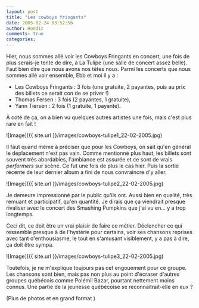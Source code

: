```yaml
---
layout: post
title: "Les cowboys fringants"
date: 2005-02-24 03:52:56
author: Hoedic
comments: true
categories: 
---
```



Hier, nous sommes allé voir les Cowboys Fringants en concert, une fois de plus serais-je tenté de dire, à La Tulipe (une salle de concert assez belle). Faut bien dire que nous avons nos têtes nous. Parmi les concerts que nous sommes allé voir ensemble, Ebb et moi il y a :
-  Les Cowboys Fringants : 3 fois (une gratuite, 2 payantes, puis au prix des billets ce serait con de se priver !)
-  Thomas Fersen : 3 fois (2 payantes, 1 gratuite),
-  Yann Tiersen : 2 fois (1 gratuite, 1 payante).

À coté de ça, on a bien vu quelques autres artistes une fois, mais c'est plus rare en fait !


![Image]({{ site.url }}/images/cowboys-tulipe1_22-02-2005.jpg)


Il faut quand même à préciser que pour les Cowboys, on sait qu'en général le déplacement n'est pas vain. Comme mentionné plus haut, les billets sont souvent très abordables, l'ambiance est assurée et ce sont de vrais *performers* sur scène. Ce fut une fois de plus le cas hier. Puis la sortie récente de leur dernier album a fini de nous convraincre d'y aller.

![Image]({{ site.url }}/images/cowboys-tulipe2_22-02-2005.jpg)


Je demeure impressionné par le public qu'ils ont. Aussi bien en qualité, très remuant et participatif, qu'en quantité. Je dirais que ça viendrait presque rivaliser avec le concert des Smashing Pumpkins que j'ai vu en... y a trop longtemps.

Ceci dit, ce doit être un vrai plaisir de faire ce métier. Déclencher ce qui ressemble presque à de l'hystérie pour certains, voir ses chansons reprises avec tant d'enthousiasme, le tout en s'amusant visiblement, y a pas à dire, ça doit être sympa.

![Image]({{ site.url }}/images/cowboys-tulipe3_22-02-2005.jpg)


Toutefois, je ne m'explique toujours pas cet engouement pour ce groupe. Les chansons sont bien, mais pas non plus au point d'écraser d'autres groupes québécois comme Polémil Bazar, pourtant nettement moins connus. Une partie de la jeunesse québécoise se reconnaitrait-elle en eux ?

(Plus de photos et en grand format )